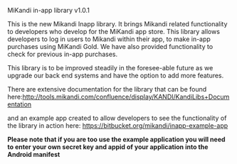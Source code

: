 MiKandi in-app library v1.0.1

This is the new Mikandi Inapp library. It brings Mikandi related functionality to developers who develop for the MiKandi app store. This library allows developers to log in users to Mikandi within their app, to make in-app purchases using MiKandi Gold. We have also provided functionality to check for previous in-app purchases. 
 
This library is to be improved steadily in the foresee-able future as we upgrade our back end systems and have the option to add more features. 

There are extensive documentation for the library that can be found here:http://tools.mikandi.com/confluence/display/KANDI/KandiLibs+Documentation

and an example app created to allow developers to see the functionality of the library in action here: https://bitbucket.org/mikandi/inapp-example-app

**Please note that if you are too use the example application you will need to enter your own secret key and appid of your application into the Android manifest**